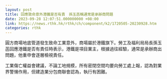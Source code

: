 ```yaml
---
layout: post
title: 回應致命意外港鐵是否有責　孫玉菡稱通常是承辦商問題
date: 2023-09-28 12:07:51.000000000 +08:00
link: https://news.rthk.hk/rthk/ch/component/k2/1720505-20230928.htm
categories: rthk
---
```


圓方商場地底管道發生致命工業意外，商場屬於港鐵旗下。勞工及福利局局長孫玉菡回應港鐵是否有責任時表示，港鐵是項目業主，根據過往經驗，通常是承辦商出問題，他重申會逐層檢視責任。

工業傷亡權益會建議，不論工地規模，所有密閉空間均要向勞工處上報，認為對業界警愓作用，但建造業分包商聯會認為，執行有困難。
